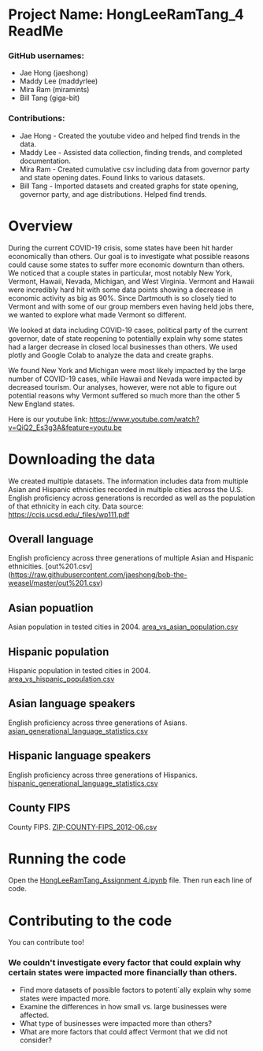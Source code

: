 # Project Name: HongLeeRamTang_4 ReadMe

### GitHub usernames:
- Jae Hong (jaeshong)
- Maddy Lee (maddyrlee)
- Mira Ram (miramints)
- Bill Tang (giga-bit)

### Contributions:
- Jae Hong - Created the youtube video and helped find trends in the data.
- Maddy Lee - Assisted data collection, finding trends, and completed documentation.
- Mira Ram - Created cumulative csv including data from governor party and state opening dates. Found links to various datasets.
- Bill Tang - Imported datasets and created graphs for state opening, governor party, and age distributions. Helped find trends.

# Overview

During the current COVID-19 crisis, some states have been hit harder economically than others. Our goal is to investigate what possible reasons could cause some states to suffer more economic downturn than others. We noticed that a couple states in particular, most notably New York, Vermont, Hawaii, Nevada, Michigan, and West Virginia. Vermont and Hawaii were incredibly hard hit with some data points showing a decrease in economic activity as big as 90%. Since Dartmouth is so closely tied to Vermont and with some of our group members even having held jobs there, we wanted to explore what made Vermont so different. 

We looked at data including COVID-19 cases, political party of the current governor, date of state reopening to potentially explain why some states had a larger decrease in closed local businesses than others. We used plotly and Google Colab to analyze the data and create graphs.

We found New York and Michigan were most likely impacted by the large number of COVID-19 cases, while Hawaii and Nevada were impacted by decreased tourism. Our analyses, however, were not able to figure out potential reasons why Vermont suffered so much more than the other 5 New England states.

Here is our youtube link: https://www.youtube.com/watch?v=QiQ2_Es3g3A&feature=youtu.be

# Downloading the data

We created multiple datasets. The information includes data from multiple Asian and Hispanic ethnicities recorded in multiple cities across the U.S. English proficiency across generations is recorded as well as the population of that ethnicity in each city. 
Data source: https://ccis.ucsd.edu/_files/wp111.pdf

## Overall language
English proficiency across three generations of multiple Asian and Hispanic ethnicities. [out%201.csv] (https://raw.githubusercontent.com/jaeshong/bob-the-weasel/master/out%201.csv)
## Asian popuatlion
Asian population in tested cities in 2004. [area_vs_asian_population.csv](https://raw.githubusercontent.com/jaeshong/bob-the-weasel/master/area_vs_asian_population.csv)
## Hispanic population
Hispanic population in tested cities in 2004. [area_vs_hispanic_population.csv](https://raw.githubusercontent.com/jaeshong/bob-the-weasel/master/area_vs_hispanic_population.csv)
## Asian language speakers
English proficiency across three generations of Asians. [asian_generational_language_statistics.csv](https://raw.githubusercontent.com/jaeshong/bob-the-weasel/master/asian_generational_language_statistics.csv)
## Hispanic language speakers
English proficiency across three generations of Hispanics. [hispanic_generational_language_statistics.csv]( https://raw.githubusercontent.com/jaeshong/bob-the-weasel/master/hispanic_generational_language_statistics.csv)
## County FIPS
County FIPS. [ZIP-COUNTY-FIPS_2012-06.csv](https://raw.githubusercontent.com/jaeshong/bob-the-weasel/master/ZIP-COUNTY-FIPS_2012-06.csv)

# Running the code

Open the [HongLeeRamTang_Assignment 4.ipynb]() file. Then run each line of code. 

# Contributing to the code
You can contribute too!

### We couldn't investigate every factor that could explain why certain states were impacted more financially than others.
- Find more datasets of possible factors to potenti`ally explain why some states were impacted more.
- Examine the differences in how small vs. large businesses were affected.
- What type of businesses were impacted more than others?
- What are more factors that could affect Vermont that we did not consider?
